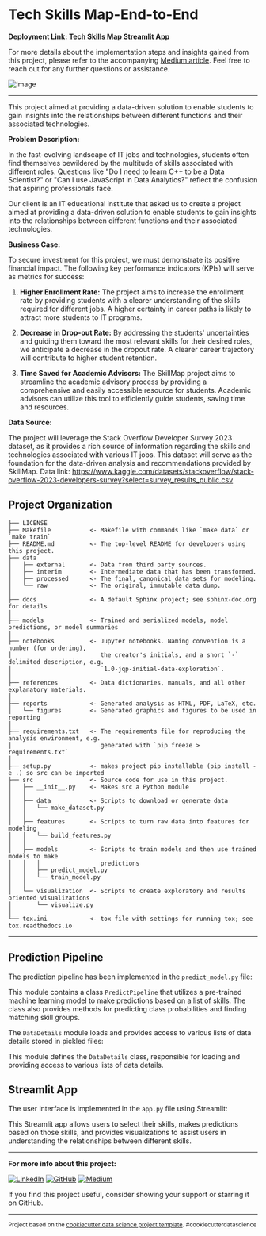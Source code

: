 # Tech Skills Map-End-to-End

**Deployment Link: [Tech Skills Map Streamlit App](https://techskillsmap.streamlit.app/)**

For more details about the implementation steps and insights gained from this project, please refer to the accompanying [Medium article](https://medium.com/@abdelrahman.m2922/skillsmap-end-to-end-data-science-project-5be5b3062f74). Feel free to reach out for any further questions or assistance.

![image](https://github.com/Veto2922/Tech_Skills_Map-End-to-End-data-science-project-/assets/114834171/eeb111c7-b3d8-4b5e-9f05-947cddc52aa4)


---

This project aimed at providing a data-driven solution to enable students to gain insights into the relationships between different functions and their associated technologies.

**Problem Description:**

In the fast-evolving landscape of IT jobs and technologies, students often find themselves bewildered by the multitude of skills associated with different roles. Questions like "Do I need to learn C++ to be a Data Scientist?" or "Can I use JavaScript in Data Analytics?" reflect the confusion that aspiring professionals face.

Our client is an IT educational institute that asked us to create a project aimed at providing a data-driven solution to enable students to gain insights into the relationships between different functions and their associated technologies.

**Business Case:**

To secure investment for this project, we must demonstrate its positive financial impact. The following key performance indicators (KPIs) will serve as metrics for success:

1. **Higher Enrollment Rate:** The project aims to increase the enrollment rate by providing students with a clearer understanding of the skills required for different jobs. A higher certainty in career paths is likely to attract more students to IT programs.

2. **Decrease in Drop-out Rate:** By addressing the students' uncertainties and guiding them toward the most relevant skills for their desired roles, we anticipate a decrease in the dropout rate. A clearer career trajectory will contribute to higher student retention.

3. **Time Saved for Academic Advisors:** The SkillMap project aims to streamline the academic advisory process by providing a comprehensive and easily accessible resource for students. Academic advisors can utilize this tool to efficiently guide students, saving time and resources.

**Data Source:**

The project will leverage the Stack Overflow Developer Survey 2023 dataset, as it provides a rich source of information regarding the skills and technologies associated with various IT jobs. This dataset will serve as the foundation for the data-driven analysis and recommendations provided by SkillMap.
Data link: https://www.kaggle.com/datasets/stackoverflow/stack-overflow-2023-developers-survey?select=survey_results_public.csv

## Project Organization

    ├── LICENSE
    ├── Makefile           <- Makefile with commands like `make data` or `make train`
    ├── README.md          <- The top-level README for developers using this project.
    ├── data
    │   ├── external       <- Data from third party sources.
    │   ├── interim        <- Intermediate data that has been transformed.
    │   ├── processed      <- The final, canonical data sets for modeling.
    │   └── raw            <- The original, immutable data dump.
    │
    ├── docs               <- A default Sphinx project; see sphinx-doc.org for details
    │
    ├── models             <- Trained and serialized models, model predictions, or model summaries
    │
    ├── notebooks          <- Jupyter notebooks. Naming convention is a number (for ordering),
    │                         the creator's initials, and a short `-` delimited description, e.g.
    │                         `1.0-jqp-initial-data-exploration`.
    │
    ├── references         <- Data dictionaries, manuals, and all other explanatory materials.
    │
    ├── reports            <- Generated analysis as HTML, PDF, LaTeX, etc.
    │   └── figures        <- Generated graphics and figures to be used in reporting
    │
    ├── requirements.txt   <- The requirements file for reproducing the analysis environment, e.g.
    │                         generated with `pip freeze > requirements.txt`
    │
    ├── setup.py           <- makes project pip installable (pip install -e .) so src can be imported
    ├── src                <- Source code for use in this project.
    │   ├── __init__.py    <- Makes src a Python module
    │   │
    │   ├── data           <- Scripts to download or generate data
    │   │   └── make_dataset.py
    │   │
    │   ├── features       <- Scripts to turn raw data into features for modeling
    │   │   └── build_features.py
    │   │
    │   ├── models         <- Scripts to train models and then use trained models to make
    │   │   │                 predictions
    │   │   ├── predict_model.py
    │   │   └── train_model.py
    │   │
    │   └── visualization  <- Scripts to create exploratory and results oriented visualizations
    │       └── visualize.py
    │
    └── tox.ini            <- tox file with settings for running tox; see tox.readthedocs.io

---

## Prediction Pipeline

The prediction pipeline has been implemented in the `predict_model.py` file:


This module contains a class `PredictPipeline` that utilizes a pre-trained machine learning model to make predictions based on a list of skills. The class also provides methods for predicting class probabilities and finding matching skill groups.

The `DataDetails` module loads and provides access to various lists of data details stored in pickled files:

This module defines the `DataDetails` class, responsible for loading and providing access to various lists of data details.

## Streamlit App

The user interface is implemented in the `app.py` file using Streamlit:


This Streamlit app allows users to select their skills, makes predictions based on those skills, and provides visualizations to assist users in understanding the relationships between different skills.


---

**For more info about this project:**

[![LinkedIn](https://img.shields.io/badge/LinkedIn-Abdelrahman_Mohamed-blue?style=flat&logo=linkedin)](https://www.linkedin.com/in/abdelrahman-mohamed-28649120b/) [![GitHub](https://img.shields.io/badge/GitHub-Veto2922-darkgreen?style=flat&logo=github)](https://github.com/Veto2922/SkillMap-End-to-End-data-science-project) [![Medium](https://img.shields.io/badge/Medium-Abdelrahman_M-ff69b4?style=flat&logo=medium)](https://medium.com/@abdelrahman.m2922/skillsmap-end-to-end-data-science-project)

If you find this project useful, consider showing your support or starring it on GitHub.

---

<p><small>Project based on the <a target="_blank" href="https://drivendata.github.io/cookiecutter-data-science/">cookiecutter data science project template</a>. #cookiecutterdatascience</small></p>
